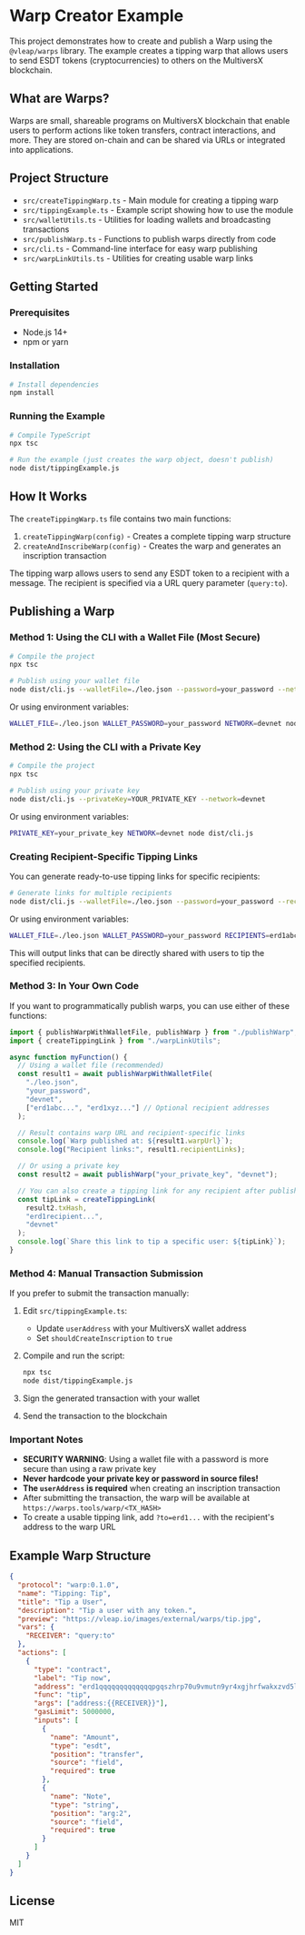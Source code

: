 # Warp Creator Example

This project demonstrates how to create and publish a Warp using the `@vleap/warps` library. The example creates a tipping warp that allows users to send ESDT tokens (cryptocurrencies) to others on the MultiversX blockchain.

## What are Warps?

Warps are small, shareable programs on MultiversX blockchain that enable users to perform actions like token transfers, contract interactions, and more. They are stored on-chain and can be shared via URLs or integrated into applications.

## Project Structure

- `src/createTippingWarp.ts` - Main module for creating a tipping warp
- `src/tippingExample.ts` - Example script showing how to use the module
- `src/walletUtils.ts` - Utilities for loading wallets and broadcasting transactions
- `src/publishWarp.ts` - Functions to publish warps directly from code
- `src/cli.ts` - Command-line interface for easy warp publishing
- `src/warpLinkUtils.ts` - Utilities for creating usable warp links

## Getting Started

### Prerequisites

- Node.js 14+
- npm or yarn

### Installation

```bash
# Install dependencies
npm install
```

### Running the Example

```bash
# Compile TypeScript
npx tsc

# Run the example (just creates the warp object, doesn't publish)
node dist/tippingExample.js
```

## How It Works

The `createTippingWarp.ts` file contains two main functions:

1. `createTippingWarp(config)` - Creates a complete tipping warp structure
2. `createAndInscribeWarp(config)` - Creates the warp and generates an inscription transaction

The tipping warp allows users to send any ESDT token to a recipient with a message. The recipient is specified via a URL query parameter (`query:to`).

## Publishing a Warp

### Method 1: Using the CLI with a Wallet File (Most Secure)

```bash
# Compile the project
npx tsc

# Publish using your wallet file
node dist/cli.js --walletFile=./leo.json --password=your_password --network=devnet
```

Or using environment variables:

```bash
WALLET_FILE=./leo.json WALLET_PASSWORD=your_password NETWORK=devnet node dist/cli.js
```

### Method 2: Using the CLI with a Private Key

```bash
# Compile the project
npx tsc

# Publish using your private key
node dist/cli.js --privateKey=YOUR_PRIVATE_KEY --network=devnet
```

Or using environment variables:

```bash
PRIVATE_KEY=your_private_key NETWORK=devnet node dist/cli.js
```

### Creating Recipient-Specific Tipping Links

You can generate ready-to-use tipping links for specific recipients:

```bash
# Generate links for multiple recipients
node dist/cli.js --walletFile=./leo.json --password=your_password --recipients=erd1abc...,erd1xyz...
```

Or using environment variables:

```bash
WALLET_FILE=./leo.json WALLET_PASSWORD=your_password RECIPIENTS=erd1abc...,erd1xyz... node dist/cli.js
```

This will output links that can be directly shared with users to tip the specified recipients.

### Method 3: In Your Own Code

If you want to programmatically publish warps, you can use either of these functions:

```typescript
import { publishWarpWithWalletFile, publishWarp } from "./publishWarp";
import { createTippingLink } from "./warpLinkUtils";

async function myFunction() {
  // Using a wallet file (recommended)
  const result1 = await publishWarpWithWalletFile(
    "./leo.json",
    "your_password",
    "devnet",
    ["erd1abc...", "erd1xyz..."] // Optional recipient addresses
  );

  // Result contains warp URL and recipient-specific links
  console.log(`Warp published at: ${result1.warpUrl}`);
  console.log("Recipient links:", result1.recipientLinks);

  // Or using a private key
  const result2 = await publishWarp("your_private_key", "devnet");

  // You can also create a tipping link for any recipient after publishing
  const tipLink = createTippingLink(
    result2.txHash,
    "erd1recipient...",
    "devnet"
  );
  console.log(`Share this link to tip a specific user: ${tipLink}`);
}
```

### Method 4: Manual Transaction Submission

If you prefer to submit the transaction manually:

1. Edit `src/tippingExample.ts`:

   - Update `userAddress` with your MultiversX wallet address
   - Set `shouldCreateInscription` to `true`

2. Compile and run the script:

   ```bash
   npx tsc
   node dist/tippingExample.js
   ```

3. Sign the generated transaction with your wallet
4. Send the transaction to the blockchain

### Important Notes

- **SECURITY WARNING**: Using a wallet file with a password is more secure than using a raw private key
- **Never hardcode your private key or password in source files!**
- **The `userAddress` is required** when creating an inscription transaction
- After submitting the transaction, the warp will be available at `https://warps.tools/warp/<TX_HASH>`
- To create a usable tipping link, add `?to=erd1...` with the recipient's address to the warp URL

## Example Warp Structure

```json
{
  "protocol": "warp:0.1.0",
  "name": "Tipping: Tip",
  "title": "Tip a User",
  "description": "Tip a user with any token.",
  "preview": "https://vleap.io/images/external/warps/tip.jpg",
  "vars": {
    "RECEIVER": "query:to"
  },
  "actions": [
    {
      "type": "contract",
      "label": "Tip now",
      "address": "erd1qqqqqqqqqqqqqpgqszhrp70u9vmutn9yr4xgjhrfwakxzvd5l3ts3aem69",
      "func": "tip",
      "args": ["address:{{RECEIVER}}"],
      "gasLimit": 5000000,
      "inputs": [
        {
          "name": "Amount",
          "type": "esdt",
          "position": "transfer",
          "source": "field",
          "required": true
        },
        {
          "name": "Note",
          "type": "string",
          "position": "arg:2",
          "source": "field",
          "required": true
        }
      ]
    }
  ]
}
```

## License

MIT
